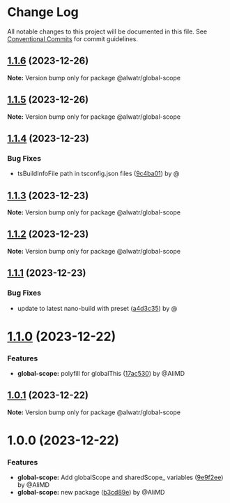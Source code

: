 # Change Log

All notable changes to this project will be documented in this file.
See [Conventional Commits](https://conventionalcommits.org) for commit guidelines.

## [1.1.6](https://github.com/Alwatr/nanolib/compare/@alwatr/global-scope@1.1.5...@alwatr/global-scope@1.1.6) (2023-12-26)

**Note:** Version bump only for package @alwatr/global-scope

## [1.1.5](https://github.com/Alwatr/nanolib/compare/@alwatr/global-scope@1.1.4...@alwatr/global-scope@1.1.5) (2023-12-26)

**Note:** Version bump only for package @alwatr/global-scope

## [1.1.4](https://github.com/Alwatr/nanolib/compare/@alwatr/global-scope@1.1.3...@alwatr/global-scope@1.1.4) (2023-12-23)

### Bug Fixes

* tsBuildInfoFile path in tsconfig.json files ([9c4ba01](https://github.com/Alwatr/nanolib/commit/9c4ba01afdd6657de4e5feef09bb6ee03d9ce053)) by @

## [1.1.3](https://github.com/Alwatr/nanolib/compare/@alwatr/global-scope@1.1.2...@alwatr/global-scope@1.1.3) (2023-12-23)

**Note:** Version bump only for package @alwatr/global-scope

## [1.1.2](https://github.com/Alwatr/nanolib/compare/@alwatr/global-scope@1.1.1...@alwatr/global-scope@1.1.2) (2023-12-23)

**Note:** Version bump only for package @alwatr/global-scope

## [1.1.1](https://github.com/Alwatr/nanolib/compare/@alwatr/global-scope@1.1.0...@alwatr/global-scope@1.1.1) (2023-12-23)

### Bug Fixes

* update to latest nano-build with preset ([a4d3c35](https://github.com/Alwatr/nanolib/commit/a4d3c35f9d86521312bd16dd9853519f4ed2e0b4)) by @

# [1.1.0](https://github.com/Alwatr/nanolib/compare/@alwatr/global-scope@1.0.1...@alwatr/global-scope@1.1.0) (2023-12-22)

### Features

* **global-scope:** polyfill for globalThis ([17ac530](https://github.com/Alwatr/nanolib/commit/17ac530922c4b4300f370ece38b155d2b3d6713a)) by @AliMD

## [1.0.1](https://github.com/Alwatr/nanolib/compare/@alwatr/global-scope@1.0.0...@alwatr/global-scope@1.0.1) (2023-12-22)

**Note:** Version bump only for package @alwatr/global-scope

# 1.0.0 (2023-12-22)

### Features

* **global-scope:** Add globalScope and sharedScope_ variables ([9e9f2ee](https://github.com/Alwatr/nanolib/commit/9e9f2ee77a48cd1451a80be72d33f40cbef33a52)) by @AliMD
* **global-scope:** new package ([b3cd89e](https://github.com/Alwatr/nanolib/commit/b3cd89ef0172d65a50772c5137a8f9bef440b306)) by @AliMD
